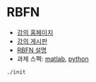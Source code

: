 RBFN
========
* [강의 홈페이지](http://bi.snu.ac.kr/Courses/ML2015f/ML2015.html)
* [강의 게시판](http://bi.snu.ac.kr:8080/category/5/introduction-to-machine-learning-fall-2015)
* [RBFN 설명](http://bi.snu.ac.kr/Courses/ML2015f/projects/RBFN.pdf)
* 과제 스펙: [matlab][], [python][]

[matlab]: http://bi.snu.ac.kr/Courses/ML2015f/projects/mini-project%201_MATLAB.pdf
[python]: http://bi.snu.ac.kr/Courses/ML2015f/projects/mini-project%201_Python.pdf

```console
./init
```
